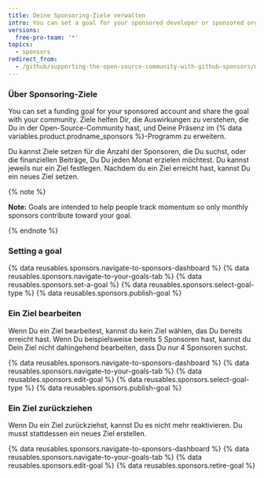 ```yaml
---
title: Deine Sponsoring-Ziele verwalten
intro: You can set a goal for your sponsored developer or sponsored organization account to help the community understand the impact of sponsoring you.
versions:
  free-pro-team: '*'
topics:
  - sponsors
redirect_from:
  - /github/supporting-the-open-source-community-with-github-sponsors/managing-your-sponsorship-goal
---
```

### Über Sponsoring-Ziele

You can set a funding goal for your sponsored account and share the goal with your community. Ziele helfen Dir, die Auswirkungen zu verstehen, die Du in der Open-Source-Community hast, und Deine Präsenz im {% data variables.product.prodname_sponsors %}-Programm zu erweitern.

Du kannst Ziele setzen für die Anzahl der Sponsoren, die Du suchst, oder die finanziellen Beiträge, Du Du jeden Monat erzielen möchtest. Du kannst jeweils nur ein Ziel festlegen. Nachdem du ein Ziel erreicht hast, kannst Du ein neues Ziel setzen.

{% note %}

**Note:** Goals are intended to help people track momentum so only monthly sponsors contribute toward your goal.

{% endnote %}

### Setting a goal

{% data reusables.sponsors.navigate-to-sponsors-dashboard %}
{% data reusables.sponsors.navigate-to-your-goals-tab %}
{% data reusables.sponsors.set-a-goal %}
{% data reusables.sponsors.select-goal-type %}
{% data reusables.sponsors.publish-goal %}

### Ein Ziel bearbeiten

Wenn Du ein Ziel bearbeitest, kannst du kein Ziel wählen, das Du bereits erreicht hast. Wenn Du beispielsweise bereits 5 Sponsoren hast, kannst du Dein Ziel nicht dahingehend bearbeiten, dass Du nur 4 Sponsoren suchst.

{% data reusables.sponsors.navigate-to-sponsors-dashboard %}
{% data reusables.sponsors.navigate-to-your-goals-tab %}
{% data reusables.sponsors.edit-goal %}
{% data reusables.sponsors.select-goal-type %}
{% data reusables.sponsors.publish-goal %}

### Ein Ziel zurückziehen

Wenn Du ein Ziel zurückziehst, kannst Du es nicht mehr reaktivieren. Du musst stattdessen ein neues Ziel erstellen.

{% data reusables.sponsors.navigate-to-sponsors-dashboard %}
{% data reusables.sponsors.navigate-to-your-goals-tab %}
{% data reusables.sponsors.edit-goal %}
{% data reusables.sponsors.retire-goal %}
